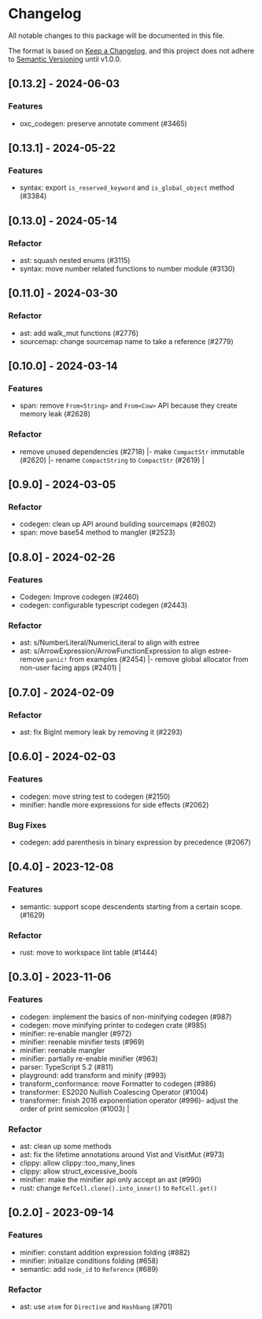 # Changelog

All notable changes to this package will be documented in this file.

The format is based on [Keep a Changelog](https://keepachangelog.com/en/1.0.0/),
and this project does not adhere to [Semantic Versioning](https://semver.org/spec/v2.0.0.html) until v1.0.0.

## [0.13.2] - 2024-06-03

### Features

* oxc_codegen: preserve annotate comment (#3465)

## [0.13.1] - 2024-05-22

### Features

* syntax: export `is_reserved_keyword` and `is_global_object` method (#3384)

## [0.13.0] - 2024-05-14

### Refactor

* ast: squash nested enums (#3115)
* syntax: move number related functions to number module (#3130)

## [0.11.0] - 2024-03-30

### Refactor

* ast: add walk_mut functions (#2776)
* sourcemap: change sourcemap name to take a reference (#2779)

## [0.10.0] - 2024-03-14

### Features

* span: remove `From<String>` and `From<Cow>` API because they create memory leak (#2628)

### Refactor
- remove unused dependencies (#2718) |- make `CompactStr` immutable (#2620) |- rename `CompactString` to `CompactStr` (#2619) |

## [0.9.0] - 2024-03-05

### Refactor

* codegen: clean up API around building sourcemaps (#2602)
* span: move base54 method to mangler (#2523)

## [0.8.0] - 2024-02-26

### Features

* Codegen: Improve codegen (#2460)
* codegen: configurable typescript codegen (#2443)

### Refactor

* ast: s/NumberLiteral/NumericLiteral to align with estree
* ast: s/ArrowExpression/ArrowFunctionExpression to align estree- remove `panic!` from examples (#2454) |- remove global allocator from non-user facing apps (#2401) |

## [0.7.0] - 2024-02-09

### Refactor

* ast: fix BigInt memory leak by removing it (#2293)

## [0.6.0] - 2024-02-03

### Features

* codegen: move string test to codegen (#2150)
* minifier: handle more expressions for side effects (#2062)

### Bug Fixes

* codegen: add parenthesis in binary expression by precedence (#2067)

## [0.4.0] - 2023-12-08

### Features

* semantic: support scope descendents starting from a certain scope. (#1629)

### Refactor

* rust: move to workspace lint table (#1444)

## [0.3.0] - 2023-11-06

### Features

* codegen: implement the basics of non-minifying codegen (#987)
* codegen: move minifying printer to codegen crate (#985)
* minifier: re-enable mangler (#972)
* minifier: reenable minifier tests (#969)
* minifier: reenable mangler
* minifier: partially re-enable minifier (#963)
* parser: TypeScript 5.2 (#811)
* playground: add transform and minify (#993)
* transform_conformance: move Formatter to codegen (#986)
* transformer: ES2020 Nullish Coalescing Operator (#1004)
* transformer: finish 2016 exponentiation operator (#996)- adjust the order of print semicolon (#1003) |

### Refactor

* ast: clean up some methods
* ast: fix the lifetime annotations around Vist and VisitMut (#973)
* clippy: allow clippy::too_many_lines
* clippy: allow struct_excessive_bools
* minifier: make the minifier api only accept an ast (#990)
* rust: change `RefCell.clone().into_inner()` to `RefCell.get()`

## [0.2.0] - 2023-09-14

### Features

* minifier: constant addition expression folding (#882)
* minifier: initialize conditions folding (#658)
* semantic: add `node_id` to `Reference` (#689)

### Refactor

* ast: use `atom` for `Directive` and `Hashbang` (#701)

